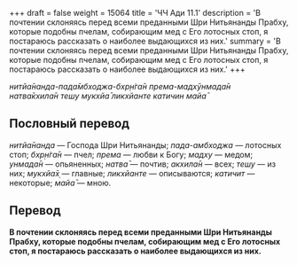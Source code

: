 +++
draft = false
weight = 15064
title = 'ЧЧ Ади 11.1'
description = 'В почтении склоняясь перед всеми преданными Шри Нитьянанды Прабху, которые подобны пчелам, собирающим мед с Его лотосных стоп, я постараюсь рассказать о наиболее выдающихся из них.'
summary = 'В почтении склоняясь перед всеми преданными Шри Нитьянанды Прабху, которые подобны пчелам, собирающим мед с Его лотосных стоп, я постараюсь рассказать о наиболее выдающихся из них.'
+++

_нитйа̄нанда-пада̄мбходжа-бхр̣н̇га̄н према-мадхӯнмада̄н  
натва̄кхила̄н тешу мукхйа̄ ликхйанте катичин майа̄_

## Пословный перевод

_нитйа̄нанда_ — Господа Шри Нитьянанды; _пада_\-_амбходжа_ — лотосных стоп; _бхр̣н̇га̄н_ — пчел; _према_ — любви к Богу; _мадху_ — медом; _унмада̄н_ — опьяненных; _натва̄_ — почтив; _акхила̄н_ — всех; _тешу_ — из них; _мукхйа̄х̣_ — главные; _ликхйанте_ — описываются; _катичит_ — некоторые; _майа̄_ — мною.

## Перевод

**В почтении склоняясь перед всеми преданными Шри Нитьянанды Прабху, которые подобны пчелам, собирающим мед с Его лотосных стоп, я постараюсь рассказать о наиболее выдающихся из них.**
